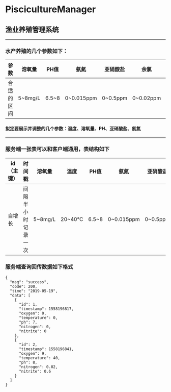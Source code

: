 # PiscicultureManager
## 渔业养殖管理系统

-----

### 水产养殖的几个参数如下：
| 参数       | 溶氧量  | PH值  | 氨氮       | 亚硝酸盐 | 余氯      | 温度   |
| ---------- | ------- | ----- | ---------- | -------- | --------- | ------ |
| 合适的区间 | 5~8mg/L | 6.5~8 | 0~0.015ppm | 0~0.5ppm | 0~0.02ppm | 20~40℃ |

#### 拟定要展示并调整的几个参数：温度、溶氧量、PH、亚硝酸盐、氨氮

-----

### 服务端一张表可以和客户端通用，表结构如下
| id（主键） | 时间戳             | 溶氧量  | 温度   | PH值  | 氨氮       | 亚硝酸盐 |
| ---------- | ------------------ | ------- | ------ | ----- | ---------- | -------- |
| 自增长     | 间隔半小时记录一次 | 5~8mg/L | 20~40℃ | 6.5~8 | 0~0.015ppm | 0~0.5ppm |

### 服务端查询回传数据如下格式
```
{
  "msg": "success",
  "code": 200,
  "time": "2019-05-19",
  "data": [
    {
      "id": 1,
      "timestamp": 1558196817,
      "oxygen": 0,
      "temperature": 0,
      "ph": 7,
      "nitrogen": 0,
      "nitrite": 0
    },
    {
      "id": 2,
      "timestamp": 1558196841,
      "oxygen": 9,
      "temperature": 40,
      "ph": 8,
      "nitrogen": 0.02,
      "nitrite": 0.6
    }
  ]
}
```